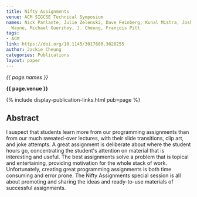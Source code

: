 ```yaml
---
title: Nifty Assignments
venue: ACM SIGCSE Technical Symposium
names: Nick Parlante, Julie Zelenski, Dave Feinberg, Kunal Mishra, Josh Hug, Kevin
  Wayne, Michael Guerzhoy, J. Cheung, François Pitt
tags:
- ACM
link: https://doi.org/10.1145/3017680.3028255
author: Jackie Cheung
categories: Publications
layout: paper
---
```


*{{ page.names }}*

**{{ page.venue }}**

{% include display-publication-links.html pub=page %}

## Abstract

I suspect that students learn more from our programming assignments than from our much sweated-over lectures, with their slide transitions, clip art, and joke attempts. A great assignment is deliberate about where the student hours go, concentrating the student's attention on material that is interesting and useful. The best assignments solve a problem that is topical and entertaining, providing motivation for the whole stack of work. Unfortunately, creating great programming assignments is both time consuming and error prone. The Nifty Assignments special session is all about promoting and sharing the ideas and ready-to-use materials of successful assignments.